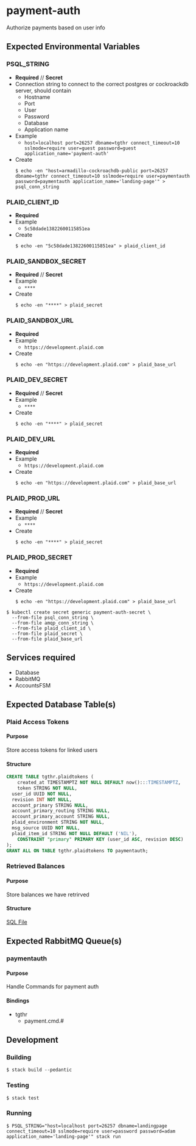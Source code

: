 # payment-auth

Authorize payments based on user info

## Expected Environmental Variables

### PSQL_STRING

- **Required** // **Secret**
- Connection string to connect to the correct postgres or cockroackdb server, should contain
  - Hostname
  - Port
  - User
  - Password
  - Database
  - Application name
- Example
  - `host=localhost port=26257 dbname=tgthr connect_timeout=10 sslmode=require user=guest password=guest application_name='payment-auth'`
- Create
  ```
  $ echo -en "host=armadillo-cockroachdb-public port=26257 dbname=tgthr connect_timeout=10 sslmode=require user=paymentauth password=paymentauth application_name='landing-page'" > psql_conn_string
  ```

### PLAID_CLIENT_ID

- **Required**
- Example
  - `5c58dade13822600115851ea`
- Create
  ```
  $ echo -en "5c58dade13822600115851ea" > plaid_client_id
  ```

### PLAID_SANDBOX_SECRET

- **Required** // **Secret**
- Example
  - `****`
- Create
  ```
  $ echo -en "****" > plaid_secret
  ```

### PLAID_SANDBOX_URL

- **Required**
- Example
  - `https://development.plaid.com`
- Create
  ```
  $ echo -en "https://development.plaid.com" > plaid_base_url
  ```

### PLAID_DEV_SECRET

- **Required** // **Secret**
- Example
  - `****`
- Create
  ```
  $ echo -en "****" > plaid_secret
  ```

### PLAID_DEV_URL

- **Required**
- Example
  - `https://development.plaid.com`
- Create
  ```
  $ echo -en "https://development.plaid.com" > plaid_base_url
  ```

### PLAID_PROD_URL

- **Required** // **Secret**
- Example
  - `****`
- Create
  ```
  $ echo -en "****" > plaid_secret
  ```

### PLAID_PROD_SECRET

- **Required**
- Example
  - `https://development.plaid.com`
- Create
  ```
  $ echo -en "https://development.plaid.com" > plaid_base_url
  ```

```
$ kubectl create secret generic payment-auth-secret \
  --from-file psql_conn_string \
  --from-file amqp_conn_string \
  --from-file plaid_client_id \
  --from-file plaid_secret \
  --from-file plaid_base_url
```

## Services required

- Database
- RabbitMQ
- AccountsFSM

## Expected Database Table(s)

### Plaid Access Tokens

#### Purpose

Store access tokens for linked users

#### Structure

```sql
CREATE TABLE tgthr.plaidtokens (
	created_at TIMESTAMPTZ NOT NULL DEFAULT now():::TIMESTAMPTZ,
	token STRING NOT NULL,
  user_id UUID NOT NULL,
  revision INT NOT NULL,
  account_primary STRING NULL,
  account_primary_routing STRING NULL,
  account_primary_account STRING NULL,
  plaid_environment STRING NOT NULL,
  msg_source UUID NOT NULL,
  plaid_item_id STRING NOT NULL DEFAULT ('NIL'),
	CONSTRAINT "primary" PRIMARY KEY (user_id ASC, revision DESC)
);
GRANT ALL ON TABLE tgthr.plaidtokens TO paymentauth;
```

### Retrieved Balances

#### Purpose

Store balances we have retrirved

#### Structure

[SQL File](./sql/balances.sql)

## Expected RabbitMQ Queue(s)

### paymentauth

#### Purpose

Handle Commands for payment auth

#### Bindings

- tgthr
  - payment.cmd.#

## Development

### Building

```
$ stack build --pedantic
```

### Testing

```
$ stack test
```

### Running

```
$ PSQL_STRING="host=localhost port=26257 dbname=landingpage connect_timeout=10 sslmode=require user=password password=adam application_name='landing-page'" stack run
```
